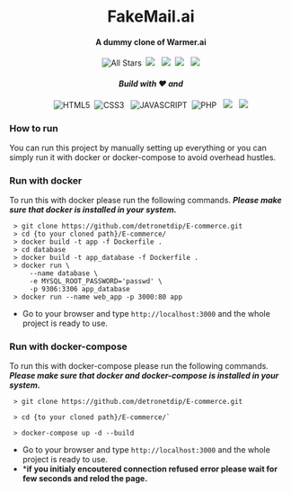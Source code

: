 <p>
  <h1 align="center"><b>FakeMail.ai</b></h1>
</p>

<p>
  <h4 align="center"><b>A dummy clone of Warmer.ai</b></h4>
</p>

<p align="center"> 
    <img alt="All Stars" src="https://visitor-badge.laobi.icu/badge?page_id=detronetdip.FakeMail.ai"/>&nbsp;
    <img src="https://img.shields.io/github/stars/detronetdip/FakeMail.ai" />
    &nbsp;
    <img src="https://img.shields.io/github/forks/detronetdip/FakeMail.ai" />&nbsp;
    <img src="https://img.shields.io/github/repo-size/detronetdip/FakeMail.ai"/>
    &nbsp;
    <img src="https://img.shields.io/github/last-commit/detronetdip/FakeMail.ai"/>
</p>

<p>
  <h4 align="center"><i>Build with ❤️ and</i></h4>
</p>
<p align="center"> 
    <img alt="HTML5" src="https://img.shields.io/badge/React-20232A?logo=react&logoColor=61DAFB"/>&nbsp;
    <img src="https://img.shields.io/badge/Vite-B73BFE?logo=vite&logoColor=FFD62E" alt="CSS3" />
    &nbsp;
    <img src="https://img.shields.io/badge/ts--node-3178C6?logo=ts-node&logoColor=white" alt="JAVASCRIPT" />&nbsp;
    <img src="https://img.shields.io/badge/Node.js-339933?logoColor=white" alt="PHP"/>
    &nbsp;
    <img src="https://img.shields.io/badge/MongoDB-4EA94B?logo=mongodb&logoColor=white"/>
    &nbsp;
    <img src="https://img.shields.io/badge/TypeScript-007ACC?logo=typescript&logoColor=white"/>
</p>

### How to run

  You can run this project by manually setting up everything or you can simply run it with docker or docker-compose to avoid overhead hustles.

### Run with docker

  To run this with docker please run the following commands.
  ***Please make sure that docker is installed in your system.***
  
  ```
   > git clone https://github.com/detronetdip/E-commerce.git
   > cd {to your cloned path}/E-commerce/
   > docker build -t app -f Dockerfile .
   > cd database
   > docker build -t app_database -f Dockerfile .
   > docker run \
       --name database \
       -e MYSQL_ROOT_PASSWORD='passwd' \
       -p 9306:3306 app_database
   > docker run --name web_app -p 3000:80 app
  ```
  - Go to your browser and type `http://localhost:3000` and the whole project is ready to use.

### Run with docker-compose

  To run this with docker-compose please run the following commands.
  ***Please make sure that docker and docker-compose is installed in your system.***
  
  ```
   > git clone https://github.com/detronetdip/E-commerce.git

   > cd {to your cloned path}/E-commerce/`

   > docker-compose up -d --build
  ```
  - Go to your browser and type `http://localhost:3000` and the whole project is ready to use.
  - ***if you initialy encoutered connection refused error please wait for few seconds and relod the page.**